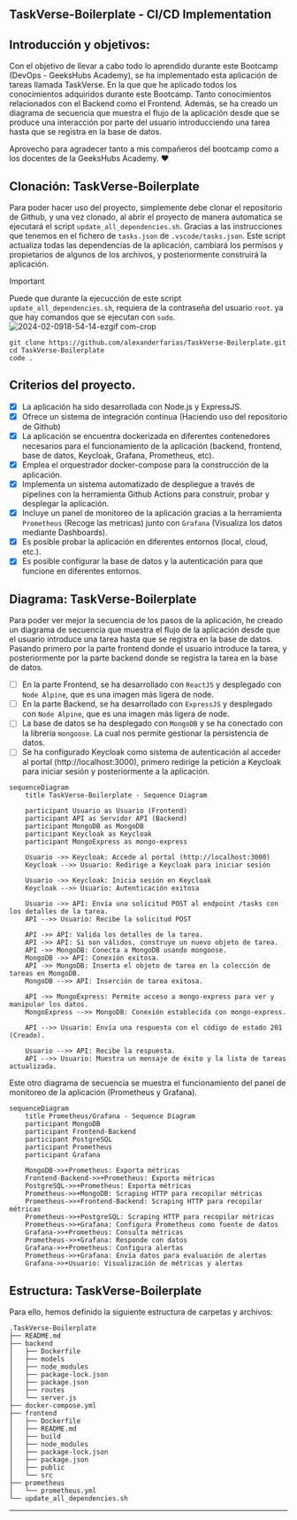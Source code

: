 ## TaskVerse-Boilerplate - CI/CD Implementation 

## Introducción y objetivos:
Con el objetivo de llevar a cabo todo lo aprendido durante este Bootcamp (DevOps - GeeksHubs Academy), se ha implementado esta aplicación de tareas llamada TaskVerse. En la que que he aplicado todos los conocimientos adquiridos durante este Bootcamp. Tanto conocimientos relacionados con el Backend como el Frontend. Además, se ha creado un diagrama de secuencia que muestra el flujo de la aplicación desde que se produce una interacción por parte del usuario introducciendo una tarea hasta que se registra en la base de datos. 

Aprovecho para agradecer tanto a mis compañeros del bootcamp como a los docentes de la GeeksHubs Academy. ❤

## Clonación: TaskVerse-Boilerplate

Para poder hacer uso del proyecto, simplemente debe clonar el repositorio de Github, y una vez clonado, al abrir el proyecto de manera automatica se ejecutará el script `update_all_dependencies.sh`. Gracias a las instrucciones que tenemos en el fichero de `tasks.json` de  `.vscode/tasks.json`. Este script actualiza todas las dependencias de la aplicación, cambiará los permisos y propietarios de algunos de los archivos, y posteriormente construirá la aplicación.

> [!IMPORTANT]
> Puede que durante la ejecucción de este script `update_all_dependencies.sh`, requiera de la contraseña del usuario `root`. ya que hay comandos que se ejecutan con `sudo`.
![2024-02-0918-54-14-ezgif com-crop](https://github.com/clvsick/TaskVerse-Boilerplate/assets/93092117/0f4986ef-757e-429d-a942-2aa64f912a10)

```
git clone https://github.com/alexanderfarias/TaskVerse-Boilerplate.git
cd TaskVerse-Boilerplate
code .
```
## Criterios del proyecto.

- [X] La aplicación ha sido desarrollada con Node.js y ExpressJS.
- [X] Ofrece un sistema de integración continua (Haciendo uso del repositorio de Github)
- [X] La aplicación se encuentra dockerizada en diferentes contenedores necesarios para el funcionamiento de la aplicación (backend, frontend, base de datos, Keycloak, Grafana, Prometheus, etc).
- [X] Emplea el orquestrador docker-compose para la construcción de la aplicación.
- [X] Implementa un sistema automatizado de despliegue a través de pipelines con la herramienta Github Actions para construir, probar y desplegar la aplicación.
- [X] Incluye un panel de monitoreo de la aplicación gracias a la herramienta `Prometheus` (Recoge las metricas) junto con `Grafana` (Visualiza los datos mediante Dashboards).
- [X] Es posible probar la aplicación en diferentes entornos (local, cloud, etc.).
- [x] Es posible configurar la base de datos y la autenticación para que funcione en diferentes entornos.

## Diagrama: TaskVerse-Boilerplate
Para poder ver mejor la secuencia de los pasos de la aplicación, he creado un diagrama de secuencia que muestra el flujo de la aplicación desde que el usuario introduce una tarea hasta que se registra en la base de datos. Pasando primero por la parte frontend donde el usuario introduce la tarea, y posteriormente por la parte backend donde se registra la tarea en la base de datos.

- [ ] En la parte Frontend, se ha desarrollado con `ReactJS` y desplegado con `Node Alpine`, que es una imagen más ligera de node.
- [ ] En la parte Backend, se ha desarrollado con `ExpressJS` y desplegado con `Node Alpine`, que es una imagen más ligera de node.
- [ ] La base de datos se ha desplegado con `MongoDB` y se ha conectado con la librería `mongoose`. La cual nos permite gestionar la persistencia de datos.
- [ ] Se ha configurado Keycloak como sistema de autenticación al acceder al portal (http://localhost:3000), primero redirige la petición a Keycloak para iniciar sesión y posteriormente a la aplicación.

```mermaid
sequenceDiagram
    title TaskVerse-Boilerplate - Sequence Diagram

    participant Usuario as Usuario (Frontend)
    participant API as Servidor API (Backend)
    participant MongoDB as MongoDB
    participant Keycloak as Keycloak
    participant MongoExpress as mongo-express

    Usuario ->> Keycloak: Accede al portal (http://localhost:3000)
    Keycloak -->> Usuario: Redirige a Keycloak para iniciar sesión

    Usuario ->> Keycloak: Inicia sesión en Keycloak
    Keycloak -->> Usuario: Autenticación exitosa

    Usuario ->> API: Envía una solicitud POST al endpoint /tasks con los detalles de la tarea.
    API -->> Usuario: Recibe la solicitud POST

    API ->> API: Valida los detalles de la tarea.
    API ->> API: Si son válidos, construye un nuevo objeto de tarea.
    API ->> MongoDB: Conecta a MongoDB usando mongoose.
    MongoDB ->> API: Conexión exitosa.
    API ->> MongoDB: Inserta el objeto de tarea en la colección de tareas en MongoDB.
    MongoDB -->> API: Inserción de tarea exitosa.

    API ->> MongoExpress: Permite acceso a mongo-express para ver y manipular los datos.
    MongoExpress -->> MongoDB: Conexión establecida con mongo-express.

    API -->> Usuario: Envía una respuesta con el código de estado 201 (Creado).

    Usuario -->> API: Recibe la respuesta.
    API -->> Usuario: Muestra un mensaje de éxito y la lista de tareas actualizada.
```

Este otro diagrama de secuencia se muestra el funcionamiento del panel de monitoreo de la aplicación (Prometheus y Grafana). 

```mermaid
sequenceDiagram
    title Prometheus/Grafana - Sequence Diagram
    participant MongoDB
    participant Frontend-Backend
    participant PostgreSQL
    participant Prometheus
    participant Grafana

    MongoDB->>+Prometheus: Exporta métricas
    Frontend-Backend->>+Prometheus: Exporta métricas
    PostgreSQL->>+Prometheus: Exporta métricas
    Prometheus->>+MongoDB: Scraping HTTP para recopilar métricas
    Prometheus->>+Frontend-Backend: Scraping HTTP para recopilar métricas
    Prometheus->>+PostgreSQL: Scraping HTTP para recopilar métricas
    Prometheus->>+Grafana: Configura Prometheus como fuente de datos
    Grafana->>+Prometheus: Consulta métricas
    Prometheus->>+Grafana: Responde con datos
    Grafana->>+Prometheus: Configura alertas
    Prometheus->>+Grafana: Envía datos para evaluación de alertas
    Grafana->>+Usuario: Visualización de métricas y alertas
```
## Estructura: TaskVerse-Boilerplate

Para ello, hemos definido la siguiente estructura de carpetas y archivos: 

```
.TaskVerse-Boilerplate
├── README.md
├── backend
│   ├── Dockerfile
│   ├── models
│   ├── node_modules
│   ├── package-lock.json
│   ├── package.json
│   ├── routes
│   └── server.js
├── docker-compose.yml
├── frontend
│   ├── Dockerfile
│   ├── README.md
│   ├── build
│   ├── node_modules
│   ├── package-lock.json
│   ├── package.json
│   ├── public
│   └── src
├── prometheus
│   └── prometheus.yml
└── update_all_dependencies.sh
```
---

